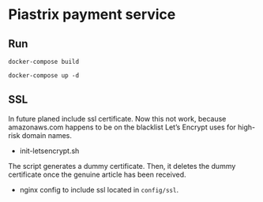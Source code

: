 # Piastrix payment service

## Run

``docker-compose build``

``docker-compose up -d``

## SSL

In future planed include ssl certificate.
Now this not work, because amazonaws.com happens to be on 
the blacklist Let’s Encrypt uses for high-risk domain names.

- init-letsencrypt.sh

The script generates a dummy certificate. 
Then, it deletes the dummy certificate once the genuine article has been received.

 - nginx config to include ssl located in ``config/ssl``.

